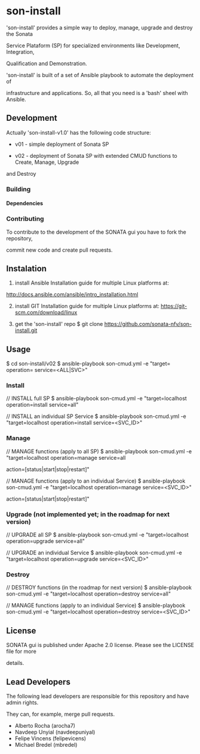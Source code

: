 # son-install

'son-install' provides a simple way to deploy, manage, upgrade and destroy the Sonata 

Service Plataform (SP) for specialized environments like Development, Integration, 

Qualification and Demonstration.

'son-install' is built of a set of Ansible playbook to automate the deployment of 

infrastructure and applications. So, all that you need is a 'bash' sheel with Ansible. 

## Development

Actually 'son-install-v1.0' has the following code structure:

* v01 - simple deployment of Sonata SP

* v02 - deployment of Sonata SP with extended CMUD functions to Create, Manage, Upgrade 

and Destroy 


### Building 


#### Dependencies



### Contributing

To contribute to the development of the SONATA gui you have to fork the repository, 

commit new code and create pull requests.



## Instalation

1. install Ansible 
Installation guide for multiple Linux platforms at: 

http://docs.ansible.com/ansible/intro_installation.html 

2. install GIT 
Installation guide for multiple Linux platforms at: https://git-scm.com/download/linux

3. get the 'son-install' repo
$ git clone https://github.com/sonata-nfv/son-install.git


## Usage

$ cd son-install/v02
$ ansible-playbook son-cmud.yml -e "target=<HOST> operation=<OPS> service=<ALL|SVC>"

### Install

// INSTALL full SP 
$ ansible-playbook son-cmud.yml -e "target=localhost operation=install service=all"

// INSTALL an individual SP Service
$ ansible-playbook son-cmud.yml -e "target=localhost operation=install service=<SVC_ID>"

### Manage

// MANAGE functions (apply to all SP)
$ ansible-playbook son-cmud.yml -e "target=localhost operation=manage service=all 

action=[status|start|stop|restart]"

// MANAGE functions (apply to an individual Service)
$ ansible-playbook son-cmud.yml -e "target=localhost operation=manage service=<SVC_ID>" 

action=[status|start|stop|restart]"

### Upgrade (not implemented yet; in the roadmap for next version)

// UPGRADE all SP 
$ ansible-playbook son-cmud.yml -e "target=localhost operation=upgrade service=all"

// UPGRADE an individual Service
$ ansible-playbook son-cmud.yml -e "target=localhost operation=upgrade service=<SVC_ID>"

### Destroy

// DESTROY functions (in the roadmap for next version)
$ ansible-playbook son-cmud.yml -e "target=localhost operation=destroy service=all"

// MANAGE functions (apply to an individual Service)
$ ansible-playbook son-cmud.yml -e "target=localhost operation=destroy service=<SVC_ID>"


## License
SONATA gui is published under Apache 2.0 license. Please see the LICENSE file for more 

details.

## Lead Developers
The following lead developers are responsible for this repository and have admin rights. 

They can, for example, merge pull requests.

* Alberto Rocha (arocha7)
* Navdeep Unyial (navdeepuniyal)
* Felipe Vincens (felipevicens)
* Michael Bredel (mbredel)
